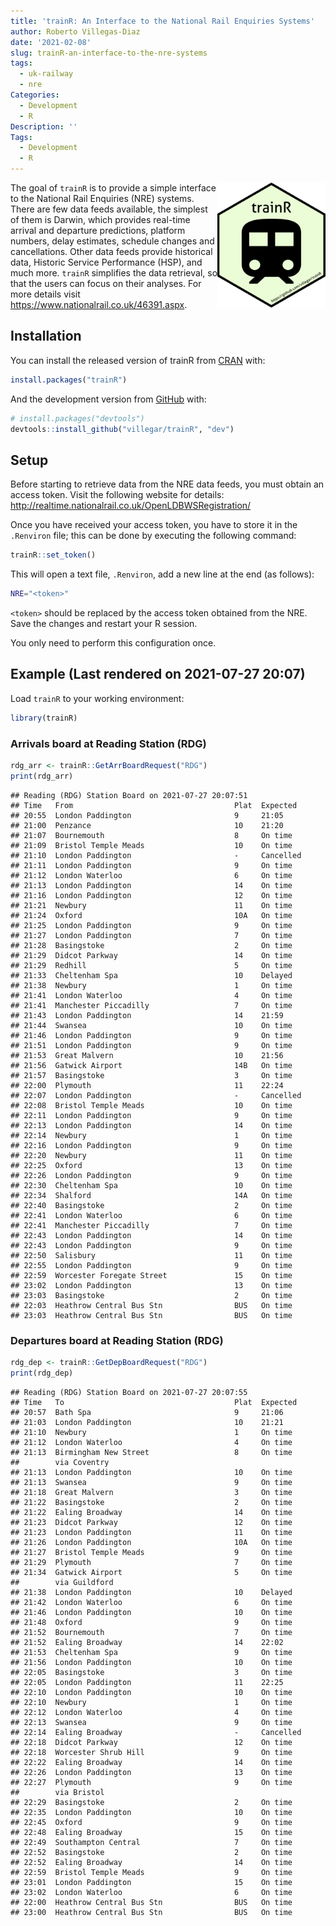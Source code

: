 ```yaml
---
title: 'trainR: An Interface to the National Rail Enquiries Systems'
author: Roberto Villegas-Diaz
date: '2021-02-08'
slug: trainR-an-interface-to-the-nre-systems
tags:
  - uk-railway
  - nre
Categories:
  - Development
  - R
Description: ''
Tags:
  - Development
  - R
---
```


<img src="https://raw.githubusercontent.com/villegar/trainR/main/inst/images/logo.png" alt="logo" align="right" height=200px/>

The goal of `trainR` is to provide a simple interface to the 
National Rail Enquiries (NRE) systems. There are few data feeds 
available, the simplest of them is Darwin, which provides real-time 
arrival and departure predictions, platform numbers, delay estimates, 
schedule changes and cancellations. Other data feeds provide historical 
data, Historic Service Performance (HSP), and much more. `trainR` 
simplifies the data retrieval, so that the users can focus on their 
analyses. For more details visit 
https://www.nationalrail.co.uk/46391.aspx.

## Installation

You can install the released version of trainR from [CRAN](https://CRAN.R-project.org) with:

``` r
install.packages("trainR")
```

And the development version from [GitHub](https://github.com/) with:

``` r
# install.packages("devtools")
devtools::install_github("villegar/trainR", "dev")
```

## Setup
Before starting to retrieve data from the NRE data feeds, you must obtain an access token. 
Visit the following website for details: http://realtime.nationalrail.co.uk/OpenLDBWSRegistration/

Once you have received your access token, you have to store it in the `.Renviron` file; this can be 
done by executing the following command:


```r
trainR::set_token()
```

This will open a text file, `.Renviron`, add a new line at the end (as follows):

```bash
NRE="<token>"
```

`<token>` should be replaced by the access token obtained from the NRE. Save the changes and restart 
your R session.

You only need to perform this configuration once.

## Example (Last rendered on 2021-07-27 20:07)

Load `trainR` to your working environment:

```r
library(trainR)
```

### Arrivals board at Reading Station (RDG)


```r
rdg_arr <- trainR::GetArrBoardRequest("RDG")
print(rdg_arr)
```

```
## Reading (RDG) Station Board on 2021-07-27 20:07:51
## Time   From                                    Plat  Expected
## 20:55  London Paddington                       9     21:05
## 21:00  Penzance                                10    21:20
## 21:07  Bournemouth                             8     On time
## 21:09  Bristol Temple Meads                    10    On time
## 21:10  London Paddington                       -     Cancelled
## 21:11  London Paddington                       9     On time
## 21:12  London Waterloo                         6     On time
## 21:13  London Paddington                       14    On time
## 21:16  London Paddington                       12    On time
## 21:21  Newbury                                 11    On time
## 21:24  Oxford                                  10A   On time
## 21:25  London Paddington                       9     On time
## 21:27  London Paddington                       7     On time
## 21:28  Basingstoke                             2     On time
## 21:29  Didcot Parkway                          14    On time
## 21:29  Redhill                                 5     On time
## 21:33  Cheltenham Spa                          10    Delayed
## 21:38  Newbury                                 1     On time
## 21:41  London Waterloo                         4     On time
## 21:41  Manchester Piccadilly                   7     On time
## 21:43  London Paddington                       14    21:59
## 21:44  Swansea                                 10    On time
## 21:46  London Paddington                       9     On time
## 21:51  London Paddington                       9     On time
## 21:53  Great Malvern                           10    21:56
## 21:56  Gatwick Airport                         14B   On time
## 21:57  Basingstoke                             3     On time
## 22:00  Plymouth                                11    22:24
## 22:07  London Paddington                       -     Cancelled
## 22:08  Bristol Temple Meads                    10    On time
## 22:11  London Paddington                       9     On time
## 22:13  London Paddington                       14    On time
## 22:14  Newbury                                 1     On time
## 22:16  London Paddington                       9     On time
## 22:20  Newbury                                 11    On time
## 22:25  Oxford                                  13    On time
## 22:26  London Paddington                       9     On time
## 22:30  Cheltenham Spa                          10    On time
## 22:34  Shalford                                14A   On time
## 22:40  Basingstoke                             2     On time
## 22:41  London Waterloo                         6     On time
## 22:41  Manchester Piccadilly                   7     On time
## 22:43  London Paddington                       14    On time
## 22:43  London Paddington                       9     On time
## 22:50  Salisbury                               11    On time
## 22:55  London Paddington                       9     On time
## 22:59  Worcester Foregate Street               15    On time
## 23:02  London Paddington                       13    On time
## 23:03  Basingstoke                             2     On time
## 22:03  Heathrow Central Bus Stn                BUS   On time
## 23:03  Heathrow Central Bus Stn                BUS   On time
```

### Departures board at Reading Station (RDG)


```r
rdg_dep <- trainR::GetDepBoardRequest("RDG")
print(rdg_dep)
```

```
## Reading (RDG) Station Board on 2021-07-27 20:07:55
## Time   To                                      Plat  Expected
## 20:57  Bath Spa                                9     21:06
## 21:03  London Paddington                       10    21:21
## 21:10  Newbury                                 1     On time
## 21:12  London Waterloo                         4     On time
## 21:13  Birmingham New Street                   8     On time
##        via Coventry                            
## 21:13  London Paddington                       10    On time
## 21:13  Swansea                                 9     On time
## 21:18  Great Malvern                           3     On time
## 21:22  Basingstoke                             2     On time
## 21:22  Ealing Broadway                         14    On time
## 21:23  Didcot Parkway                          12    On time
## 21:23  London Paddington                       11    On time
## 21:26  London Paddington                       10A   On time
## 21:27  Bristol Temple Meads                    9     On time
## 21:29  Plymouth                                7     On time
## 21:34  Gatwick Airport                         5     On time
##        via Guildford                           
## 21:38  London Paddington                       10    Delayed
## 21:42  London Waterloo                         6     On time
## 21:46  London Paddington                       10    On time
## 21:48  Oxford                                  9     On time
## 21:52  Bournemouth                             7     On time
## 21:52  Ealing Broadway                         14    22:02
## 21:53  Cheltenham Spa                          9     On time
## 21:56  London Paddington                       10    On time
## 22:05  Basingstoke                             3     On time
## 22:05  London Paddington                       11    22:25
## 22:10  London Paddington                       10    On time
## 22:10  Newbury                                 1     On time
## 22:12  London Waterloo                         4     On time
## 22:13  Swansea                                 9     On time
## 22:14  Ealing Broadway                         -     Cancelled
## 22:18  Didcot Parkway                          12    On time
## 22:18  Worcester Shrub Hill                    9     On time
## 22:22  Ealing Broadway                         14    On time
## 22:26  London Paddington                       13    On time
## 22:27  Plymouth                                9     On time
##        via Bristol                             
## 22:29  Basingstoke                             2     On time
## 22:35  London Paddington                       10    On time
## 22:45  Oxford                                  9     On time
## 22:48  Ealing Broadway                         15    On time
## 22:49  Southampton Central                     7     On time
## 22:52  Basingstoke                             2     On time
## 22:52  Ealing Broadway                         14    On time
## 22:59  Bristol Temple Meads                    9     On time
## 23:01  London Paddington                       15    On time
## 23:02  London Waterloo                         6     On time
## 22:00  Heathrow Central Bus Stn                BUS   On time
## 23:00  Heathrow Central Bus Stn                BUS   On time
```
